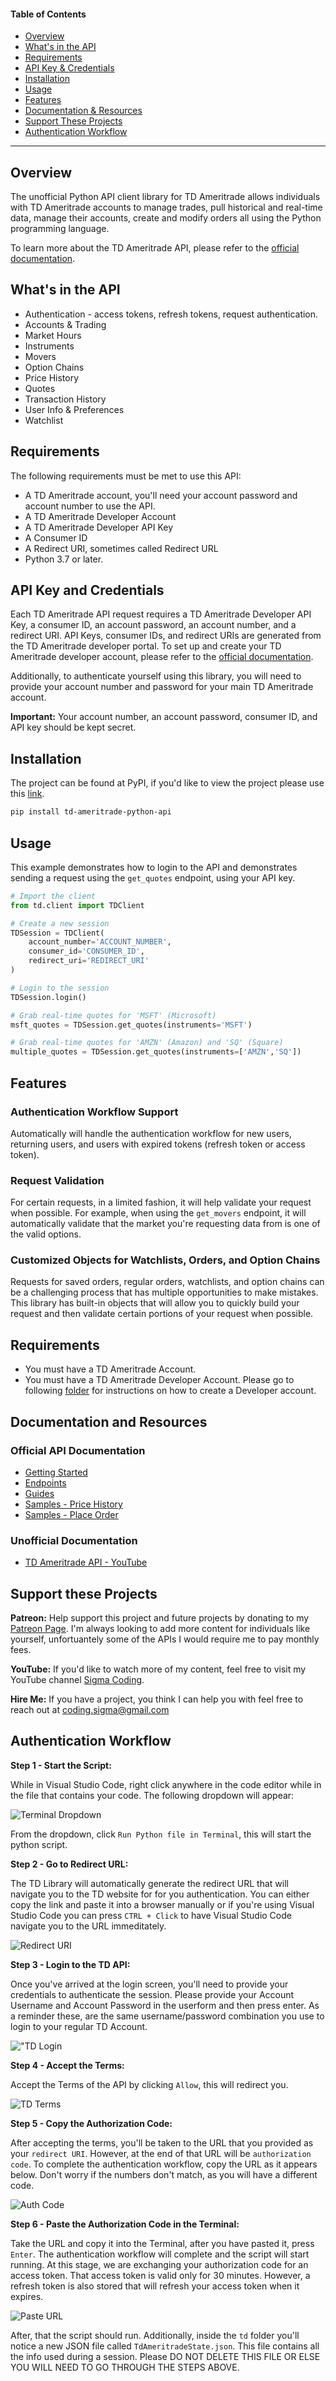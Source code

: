 #### Table of Contents

- [Overview](#overview)
- [What's in the API](#whats-in-the-api)
- [Requirements](#requirements)
- [API Key & Credentials](#api-key-and-credentials)
- [Installation](#installation)
- [Usage](#usage)
- [Features](#features)
- [Documentation & Resources](#documentation-and-resources)
- [Support These Projects](#support-these-projects)
- [Authentication Workflow](#authentication-workflow)

---

## Overview

The unofficial Python API client library for TD Ameritrade allows individuals with TD Ameritrade accounts to manage trades, pull historical and real-time data, manage their accounts, create and modify orders all using the Python programming language.

To learn more about the TD Ameritrade API, please refer to the [official documentation](https://developer.tdameritrade.com/apis).

## What's in the API

- Authentication - access tokens, refresh tokens, request authentication.
- Accounts & Trading
- Market Hours
- Instruments
- Movers
- Option Chains
- Price History
- Quotes
- Transaction History
- User Info & Preferences
- Watchlist

## Requirements

The following requirements must be met to use this API:

- A TD Ameritrade account, you'll need your account password and account number to use the API.
- A TD Ameritrade Developer Account
- A TD Ameritrade Developer API Key
- A Consumer ID
- A Redirect URI, sometimes called Redirect URL
- Python 3.7 or later.

## API Key and Credentials

Each TD Ameritrade API request requires a TD Ameritrade Developer API Key, a consumer ID, an account password, an account number, and a redirect URI. API Keys, consumer IDs, and redirect URIs are generated from the TD Ameritrade developer portal. To set up and create your TD Ameritrade developer account, please refer to the [official documentation](https://developer.tdameritrade.com/content/phase-1-authentication-update-xml-based-api).

Additionally, to authenticate yourself using this library, you will need to provide your account number and password for your main TD Ameritrade account.

**Important:** Your account number, an account password, consumer ID, and API key should be kept secret.

## Installation

The project can be found at PyPI, if you'd like to view the project please use this [link](https://pypi.org/project/td-ameritrade-python-api/).

```bash
pip install td-ameritrade-python-api
```

## Usage

This example demonstrates how to login to the API and demonstrates sending a request using the `get_quotes` endpoint, using your API key.

```python
# Import the client
from td.client import TDClient

# Create a new session
TDSession = TDClient(
    account_number='ACCOUNT_NUMBER',
    consumer_id='CONSUMER_ID',
    redirect_uri='REDIRECT_URI'
)

# Login to the session
TDSession.login()

# Grab real-time quotes for 'MSFT' (Microsoft)
msft_quotes = TDSession.get_quotes(instruments='MSFT')

# Grab real-time quotes for 'AMZN' (Amazon) and 'SQ' (Square)
multiple_quotes = TDSession.get_quotes(instruments=['AMZN','SQ'])
```

## Features

### Authentication Workflow Support

Automatically will handle the authentication workflow for new users, returning users, and users with expired tokens (refresh token or access token).

### Request Validation

For certain requests, in a limited fashion, it will help validate your request when possible. For example, when using the `get_movers` endpoint, it will automatically validate that the market you're requesting data from is one of the valid options.

### Customized Objects for Watchlists, Orders, and Option Chains

Requests for saved orders, regular orders, watchlists, and option chains can be a challenging process that has multiple opportunities to make mistakes. This library has built-in objects that will allow you to quickly build your request and then validate certain portions of your request when possible.

## Requirements

- You must have a TD Ameritrade Account.
- You must have a TD Ameritrade Developer Account. Please go to following [folder](https://github.com/areed1192/td-ameritrade-python-api/tree/master/samples/resources/td-developer-account) for instructions on how to create a Developer account.

## Documentation and Resources

### Official API Documentation

- [Getting Started](https://developer.tdameritrade.com/content/phase-1-authentication-update-xml-based-api)
- [Endpoints](https://developer.tdameritrade.com/apis)
- [Guides](https://developer.tdameritrade.com/guides)
- [Samples - Price History](https://developer.tdameritrade.com/content/price-history-samples)
- [Samples - Place Order](https://developer.tdameritrade.com/content/place-order-samples)

### Unofficial Documentation

- [TD Ameritrade API - YouTube](https://www.youtube.com/playlist?list=PLcFcktZ0wnNnKvxFkJ5B7pvGaGa81Ny-6)

## Support these Projects

**Patreon:**
Help support this project and future projects by donating to my [Patreon Page](https://www.patreon.com/sigmacoding). I'm always looking to add more content for individuals like yourself, unfortuantely some of the APIs I would require me to pay monthly fees.

**YouTube:**
If you'd like to watch more of my content, feel free to visit my YouTube channel [Sigma Coding](https://www.youtube.com/c/SigmaCoding).

**Hire Me:**
If you have a project, you think I can help you with feel free to reach out at coding.sigma@gmail.com

## Authentication Workflow

**Step 1 - Start the Script:**

While in Visual Studio Code, right click anywhere in the code editor while in the file that contains your code. The following dropdown will appear:

![Terminal Dropdown](https://raw.githubusercontent.com/areed1192/td-ameritrade-python-api/master/samples/instructions/photos/terminal_dropdown.jpg "Terminal Dropdown")

From the dropdown, click `Run Python file in Terminal`, this will start the python script.

**Step 2 - Go to Redirect URL:**

The TD Library will automatically generate the redirect URL that will navigate you to the TD website for for you authentication. You can either copy the link and paste it into a browser manually or if you're using Visual Studio Code you can press `CTRL + Click` to have Visual Studio Code navigate you to the URL immeditately.

![Redirect URI](https://raw.githubusercontent.com/areed1192/td-ameritrade-python-api/master/samples/instructions/photos/redirect_uri.jpg "Redirect URI")

**Step 3 - Login to the TD API:**

Once you've arrived at the login screen, you'll need to provide your credentials to authenticate the session. Please provide your Account Username and Account Password in the userform and then press enter. As a reminder these, are the same username/password combination you use to login to your regular TD Account.

!["TD Login](https://raw.githubusercontent.com/areed1192/td-ameritrade-python-api/master/samples/instructions/photos/td_login.jpg "TD Login")

**Step 4 - Accept the Terms:**

Accept the Terms of the API by clicking `Allow`, this will redirect you.

![TD Terms](https://raw.githubusercontent.com/areed1192/td-ameritrade-python-api/master/samples/instructions/photos/td_terms.jpg "TD Terms")

**Step 5 - Copy the Authorization Code:**

After accepting the terms, you'll be taken to the URL that you provided as your `redirect URI`. However, at the end of that URL will be `authorization code`. To complete the authentication workflow, copy the URL as it appears below. Don't worry if the numbers don't match, as you will have a different code.

![Auth Code](https://raw.githubusercontent.com/areed1192/td-ameritrade-python-api/master/samples/instructions/photos/auth_code.jpg "Auth Code")

**Step 6 - Paste the Authorization Code in the Terminal:**

Take the URL and copy it into the Terminal, after you have pasted it, press `Enter`. The authentication workflow will complete and the script will start running. At this stage, we are exchanging your authorization code for an access token. That access token is valid only for 30 minutes. However, a refresh token is also stored that will refresh your access token when it expires.

![Paste URL](https://raw.githubusercontent.com/areed1192/td-ameritrade-python-api/master/samples/instructions/photos/paste_url.jpg "Paste URL")

After, that the script should run. Additionally, inside the `td` folder you'll notice a new JSON file called `TdAmeritradeState.json`. This file contains all the info used during a session. Please DO NOT DELETE THIS FILE OR ELSE YOU WILL NEED TO GO THROUGH THE STEPS ABOVE.
